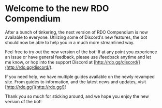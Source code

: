 # Welcome to the new RDO Compendium

After a bunch of tinkering, the next version of RDO Compendium is now available to everyone. Utilizing some of Discord's new features, the bot should now be able to help you in a much more streamlined way.

<!--truncate-->

Feel free to try out the new version of the bot! If at any point you experience an issue or have general feedback, please use /feedback anytime and let me know, or hop into the support Discord at [http://rdo.gg/discord/](http://rdo.gg/discord/).

If you need help, we have multiple guides available on the newly revamped site. From guides to information, and the latest news and updates, visit [http://rdo.gg/](http://rdo.gg/)!

Thank you so much for sticking around, and we hope you enjoy the new version of the bot!
